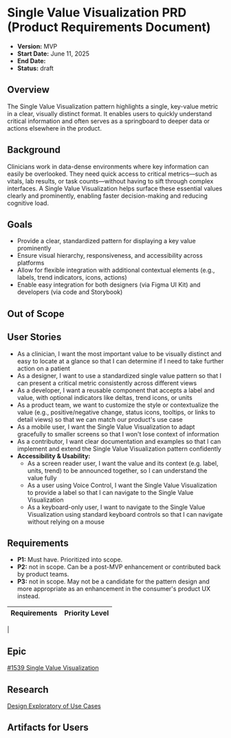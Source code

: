 # Single Value Visualization PRD (Product Requirements Document)
- **Version:** MVP 
- **Start Date:** June 11, 2025
- **End Date:** 
- **Status:** draft

## Overview
The Single Value Visualization pattern highlights a single, key-value metric in a clear, visually distinct format. It enables users to quickly understand critical information and often serves as a springboard to deeper data or actions elsewhere in the product.

## Background
Clinicians work in data-dense environments where key information can easily be overlooked. They need quick access to critical metrics—such as vitals, lab results, or task counts—without having to sift through complex interfaces. A Single Value Visualization helps surface these essential values clearly and prominently, enabling faster decision-making and reducing cognitive load.

## Goals
- Provide a clear, standardized pattern for displaying a key value prominently
- Ensure visual hierarchy, responsiveness, and accessibility across platforms
- Allow for flexible integration with additional contextual elements (e.g., labels, trend indicators, icons, actions)
- Enable easy integration for both designers (via Figma UI Kit) and developers (via code and Storybook)

## Out of Scope


## User Stories
- As a clinician, I want the most important value to be visually distinct and easy to locate at a glance so that I can determine if I need to take further action on a patient
- As a designer, I want to use a standardized single value pattern so that I can present a critical metric consistently across different views
- As a developer, I want a reusable component that accepts a label and value, with optional indicators like deltas, trend icons, or units
- As a product team, we want to customize the style or contextualize the value (e.g., positive/negative change, status icons, tooltips, or links to detail views) so that we can match our product's use case
- As a mobile user, I want the Single Value Visualization to adapt gracefully to smaller screens so that I won't lose context of information
- As a contributor, I want clear documentation and examples so that I can implement and extend the Single Value Visualization pattern confidently
- **Accessibility & Usability:**
   - As a screen reader user, I want the value and its context (e.g. label, units, trend) to be announced together, so I can understand the value fully
   - As a user using Voice Control, I want the Single Value Visualization to provide a label so that I can navigate to the Single Value Visualization
   - As a keyboard-only user, I want to navigate to the Single Value Visualization using standard keyboard controls so that I can navigate without relying on a mouse

## Requirements

- **P1:** Must have. Prioritized into scope.  
- **P2:** not in scope. Can be a post-MVP enhancement or contributed back by product teams.
- **P3:** not in scope. May not be a candidate for the pattern design and more appropriate as an enhancement in the consumer's product UX instead.

| Requirements  | Priority Level  |
| :------------- | ------------- |
| 

## Epic
[#1539 Single Value Visualization](https://github.com/department-of-veterans-affairs/clinical-design-system/issues/1539)

## Research
[Design Exploratory of Use Cases](https://app.mural.co/t/departmentofveteransaffairs9999/m/departmentofveteransaffairs9999/1750195625799/0c581495d7a8f555326039f8adcd5c2f9d06eb3d)

## Artifacts for Users


